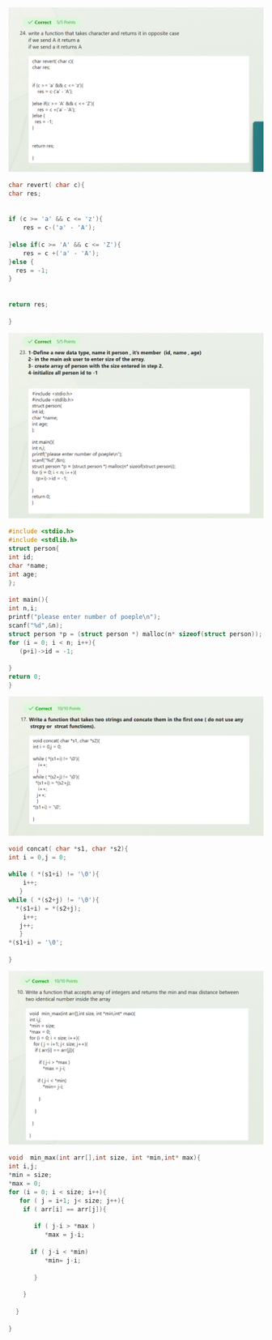 ![](Screenshot%202023-11-22%20120548.png)
```C
char revert( char c){
char res;


if (c >= 'a' && c <= 'z'){
    res = c-('a' - 'A');
   
}else if(c >= 'A' && c <= 'Z'){
    res = c +('a' - 'A');
}else {
  res = -1;
}


return res;

}
```
![](Screenshot%202023-11-22%20120532.png)
```C
#include <stdio.h>
#include <stdlib.h>
struct person{
int id;
char *name;
int age;
};

int main(){
int n,i;
printf("please enter number of poeple\n");
scanf("%d",&n);
struct person *p = (struct person *) malloc(n* sizeof(struct person));
for (i = 0; i < n; i++){
   (p+i)->id = -1;

}
return 0;
}
```
![](Pasted%20image%2020231122120801.png)

```C
void concat( char *s1, char *s2){
int i = 0,j = 0;

while ( *(s1+i) != '\0'){
    i++;
   }
while ( *(s2+j) != '\0'){
  *(s1+i) = *(s2+j);
    i++;
   j++;
   }
*(s1+i) = '\0';

}
```

![](Screenshot%202023-11-22%20120437.png)
```C
void  min_max(int arr[],int size, int *min,int* max){
int i,j;
*min = size;
*max = 0;
for (i = 0; i < size; i++){
   for ( j = i+1; j< size; j++){
    if ( arr[i] == arr[j]){

       if ( j-i > *max )
          *max = j-i;
       
      if ( j-i < *min)
          *min= j-i;

       }

    }

  }

}
```